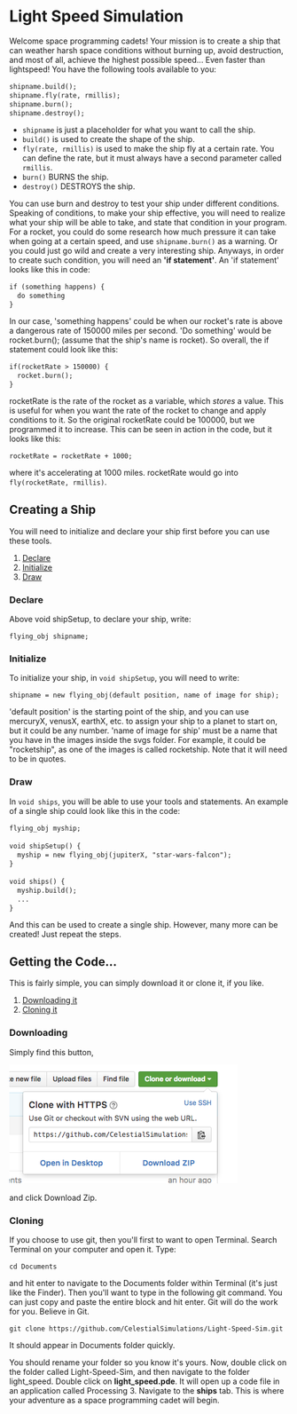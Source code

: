 # Light Speed Simulation

Welcome space programming cadets! Your mission is to create a ship that can weather harsh space conditions
without burning up, avoid destruction, and most of all, achieve the highest possible speed... Even faster than
lightspeed! You have the following tools available to you:

```
shipname.build();
shipname.fly(rate, rmillis);
shipname.burn();
shipname.destroy();
```

* `shipname` is just a placeholder for what you want to call the ship.
* `build()` is used to create the shape of the ship.
* `fly(rate, rmillis)` is used to make the ship fly at a certain rate. You can define the rate, but it must
always have a second parameter called `rmillis`.
* `burn()` BURNS the ship.
* `destroy()` DESTROYS the ship.

You can use burn and destroy to test your ship under different conditions. Speaking of conditions, to
make your ship effective, you will need to realize what your ship will be able to take, and state that
condition in your program. For a rocket, you could do some research how much pressure it can take when
going at a certain speed, and use `shipname.burn()` as a warning. Or you could just go wild and create
a very interesting ship. Anyways, in order to create such condition, you will need an **'if statement'**.
An 'if statement' looks like this in code:

```
if (something happens) {
  do something
}
```

In our case, 'something happens' could be when our rocket's rate is above a dangerous rate of 150000 miles per
second. 'Do something' would be rocket.burn(); (assume that the ship's name is rocket). So overall, the
if statement could look like this:

```
if(rocketRate > 150000) {
  rocket.burn();
}
```

rocketRate is the rate of the rocket as a variable, which *stores* a value. This is useful for when you
want the rate of the rocket to change and apply conditions to it. So the original rocketRate could be
100000, but we programmed it to increase. This can be seen in action in the code, but it looks like this:

```
rocketRate = rocketRate + 1000;
```

where it's accelerating at 1000 miles. rocketRate would go into `fly(rocketRate, rmillis)`.

## Creating a Ship
You will need to initialize and declare your ship first before you can use these tools.

1. [Declare](#declare)
2. [Initialize](#initialize)
3. [Draw](#draw)

### Declare
Above void shipSetup, to declare your ship, write:

```
flying_obj shipname;
```

### Initialize
To initialize your ship, in `void shipSetup`, you will need to write:

```
shipname = new flying_obj(default position, name of image for ship);
```

'default position' is the starting point of the ship, and you can use mercuryX, venusX, earthX, etc. to assign
your ship to a planet to start on, but it could be any number. 'name of image for ship' must be a name that you
have in the images inside the svgs folder. For example, it could be "rocketship", as one of the images is called
rocketship. Note that it will need to be in quotes.

### Draw
In `void ships`, you will be able to use your tools and statements. An example of a single ship could look like
this in the code:

```
flying_obj myship;

void shipSetup() {
  myship = new flying_obj(jupiterX, "star-wars-falcon");
}

void ships() {
  myship.build();
  ...
}
```

And this can be used to create a single ship. However, many more can be created! Just repeat the steps.

## Getting the Code...
This is fairly simple, you can simply download it or clone it, if you like.

1. [Downloading it](#downloading)
2. [Cloning it](#cloning)

### Downloading

Simply find this button,

![alt download](downloadbtn.png "download")

and click Download Zip.

### Cloning

If you choose to use git, then you'll first to want to open Terminal. Search Terminal on your computer
and open it. Type:

```
cd Documents
```
and hit enter to navigate to the Documents folder within Terminal (it's just like the Finder). Then you'll want to
type in the following git command. You can just copy and paste the entire block and hit enter. Git will
do the work for you. Believe in Git.

```
git clone https://github.com/CelestialSimulations/Light-Speed-Sim.git
```
It should appear in Documents folder quickly.

You should rename your folder so you know it's yours. Now, double click on the folder called Light-Speed-Sim, and
then navigate to the folder light_speed. Double click on **light_speed.pde**. It will open up a code file in an
application called Processing 3. Navigate to the **ships** tab. This is where your adventure as a space programming
cadet will begin.


